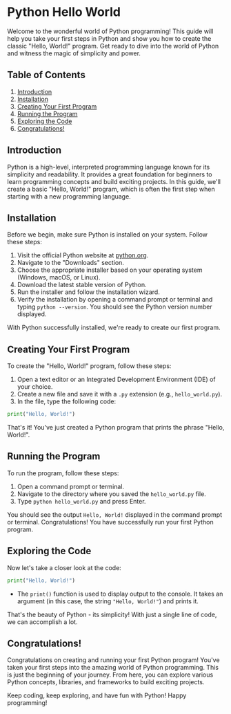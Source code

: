 # Python Hello World

Welcome to the wonderful world of Python programming! This guide will help you take your first steps in Python and show you how to create the classic "Hello, World!" program. Get ready to dive into the world of Python and witness the magic of simplicity and power.

## Table of Contents

1. [Introduction](#introduction)
2. [Installation](#installation)
3. [Creating Your First Program](#creating-your-first-program)
4. [Running the Program](#running-the-program)
5. [Exploring the Code](#exploring-the-code)
6. [Congratulations!](#congratulations)

## Introduction <a name="introduction"></a>

Python is a high-level, interpreted programming language known for its simplicity and readability. It provides a great foundation for beginners to learn programming concepts and build exciting projects. In this guide, we'll create a basic "Hello, World!" program, which is often the first step when starting with a new programming language.

## Installation <a name="installation"></a>

Before we begin, make sure Python is installed on your system. Follow these steps:

1. Visit the official Python website at [python.org](https://www.python.org).
2. Navigate to the "Downloads" section.
3. Choose the appropriate installer based on your operating system (Windows, macOS, or Linux).
4. Download the latest stable version of Python.
5. Run the installer and follow the installation wizard.
6. Verify the installation by opening a command prompt or terminal and typing `python --version`. You should see the Python version number displayed.

With Python successfully installed, we're ready to create our first program.

## Creating Your First Program <a name="creating-your-first-program"></a>

To create the "Hello, World!" program, follow these steps:

1. Open a text editor or an Integrated Development Environment (IDE) of your choice.
2. Create a new file and save it with a `.py` extension (e.g., `hello_world.py`).
3. In the file, type the following code:

```python
print("Hello, World!")
```

That's it! You've just created a Python program that prints the phrase "Hello, World!".

## Running the Program <a name="running-the-program"></a>

To run the program, follow these steps:

1. Open a command prompt or terminal.
2. Navigate to the directory where you saved the `hello_world.py` file.
3. Type `python hello_world.py` and press Enter.

You should see the output `Hello, World!` displayed in the command prompt or terminal. Congratulations! You have successfully run your first Python program.

## Exploring the Code <a name="exploring-the-code"></a>

Now let's take a closer look at the code:

```python
print("Hello, World!")
```

- The `print()` function is used to display output to the console. It takes an argument (in this case, the string `"Hello, World!"`) and prints it.

That's the beauty of Python - its simplicity! With just a single line of code, we can accomplish a lot.

## Congratulations! <a name="congratulations"></a>

Congratulations on creating and running your first Python program! You've taken your first steps into the amazing world of Python programming. This is just the beginning of your journey. From here, you can explore various Python concepts, libraries, and frameworks to build exciting projects.

Keep coding, keep exploring, and have fun with Python! Happy programming!